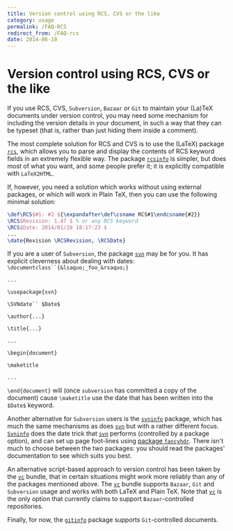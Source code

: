 ```yaml
---
title: Version control using RCS, CVS or the like
category: usage
permalink: /FAQ-RCS
redirect_from: /FAQ-rcs
date: 2014-06-10
---
```


# Version control using RCS, CVS or the like

If you use RCS, CVS, `Subversion`,
`Bazaar` or `Git` to maintain
your (La)TeX documents under version control, you may need some
mechanism for including the version details in your document, in such
a way that they can be typeset (that is, rather than just hiding them
inside a comment).

The most complete solution for RCS and CVS is to use the
(LaTeX) package [`rcs`](https://ctan.org/pkg/rcs), which allows you to parse and
display the contents of RCS keyword fields in an extremely
flexible way.  The package [`rcsinfo`](https://ctan.org/pkg/rcsinfo) is simpler, but does most
of what you want, and some people prefer it; it is explicitly
compatible with `LaTeX2HTML`.

If, however, you need a solution which works without using external
packages, or which will work in Plain TeX, then you can use the
following minimal solution:
```latex
\def\RCS$#1: #2 ${\expandafter\def\csname RCS#1\endcsname{#2}}
\RCS$Revision: 1.47 $ % or any RCS keyword
\RCS$Date: 2014/01/28 18:17:23 $
...
\date{Revision \RCSRevision, \RCSDate}
```

If you are a user of `Subversion`, the package [`svn`](https://ctan.org/pkg/svn)
may be for you.  It has explicit cleverness about dealing with dates:
`\documentclass``{&lsaquo;_foo_&rsaquo;}`

`...`

`\usepackage{svn}`

`\SVNdate`` $Date$`

`\author{...}`

`\title{...}`

`...`

`\begin{document}`

`\maketitle`

`...`

`\end{document}`
will (once `subversion` has committed a copy of the document)
cause `\maketitle` use the date that has been written into the
`$Date$` keyword.

Another alternative for `Subversion` users is the
[`svninfo`](https://ctan.org/pkg/svninfo) package, which has much the same mechanisms as does
[`svn`](https://ctan.org/pkg/svn) but with a rather different focus.  [`Svninfo`](https://ctan.org/pkg/Svninfo)
does the date trick that [`svn`](https://ctan.org/pkg/svn) performs (controlled by a
package option), and can set up page foot-lines using 
[package `fancyhdr`](/FAQ-fancyhdr).  There isn't much to
choose between the two packages: you should read the packages'
documentation to see which suits you best.

An alternative script-based approach to version control has been taken
by the [`vc`](https://ctan.org/pkg/vc) bundle, that in certain situations might work more
reliably than any of the packages mentioned above.  The [`vc`](https://ctan.org/pkg/vc)
bundle supports `Bazaar`, `Git` and
`Subversion` usage and works with both LaTeX and
Plain TeX.  Note that [`vc`](https://ctan.org/pkg/vc) is the only option that
currently claims to support `Bazaar`-controlled repositories.

Finally, for now, the [`gitinfo`](https://ctan.org/pkg/gitinfo) package supports
`Git`-controlled documents.

